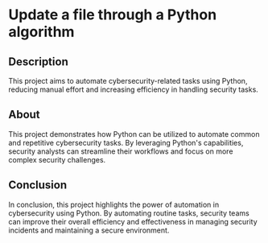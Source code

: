 # Update a file through a Python algorithm

## Description

This project aims to automate cybersecurity-related tasks using Python, reducing manual effort and increasing efficiency in handling security tasks.

## About

This project demonstrates how Python can be utilized to automate common and repetitive cybersecurity tasks. By leveraging Python's capabilities, security analysts can streamline their workflows and focus on more complex security challenges.

## Conclusion

In conclusion, this project highlights the power of automation in cybersecurity using Python. By automating routine tasks, security teams can improve their overall efficiency and effectiveness in managing security incidents and maintaining a secure environment.

